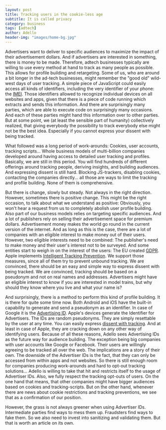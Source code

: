 ```yaml
---
layout: post
title: Tracking users in the cookie-less age
subtitle: It is called privacy
category: business
tags: [adtech]
author: Adello
header-img: "images/home-bg.jpg"
---
```


Advertisers want to deliver to specific audiences to maximize the impact of their advertisement dollars. And if advertisers are interested in something, there is money to be made. Therefore, adtech businesses typically are willing to use every method at hand to track as many people as possible. This allows for profile building and retargeting.
Some of us, who are around a bit longer in the ad-tech businesses, might remember the "good old" wild-west days of user tracking. A simple piece of JavaScript could easily access all kinds of identifiers, including the very identifier of your phone: the [IMEI](https://en.wikipedia.org/wiki/International_Mobile_Equipment_Identity). Those identifiers allowed to recognize individual devices on all websites and apps, given that there is a piece of code running which extracts and sends this information. And there are surprisingly many parties, which are able to execute code on surprisingly many occasions. And each of these parties might hand this information over to other parties.
But at some point, we (at least the sensible part of humanity) collectively realized, that giving everybody the possibility to track everybody else might not be the best idea.
Especially if you cannot express your dissent with being tracked.

What followed was a long period of work-arounds: Cookies, user accounts, tracking scripts...  Whole business models of multi-billion companies developed around having access to detailed user tracking and profiles.
Basically, we are still in this period. You will find hundreds of different offerings around tracking people, deriving insights, and building audiences. And expressing dissent is still hard. Blocking JS-trackers, disabling cookies, contacting the companies directly... all those are ways to limit the tracking and profile building. None of them is comprehensive.

But there is change, slowly but steady. Not always in the right direction. However, sometimes there is positive change.
This might be the right occasion, to talk about what we understand as positive: Obviously, you won't hear a request from us to completely abolish user profile building. Also part of our business models relies on targeting specific audiences. And a lot of publishers rely on selling their advertisement space for premium dollars. Advertisement money makes the world go round in the current version of the internet. And as long as this is the case, there are a lot of companies with an eligible interest to make money out of their users.
However, two eligible interests need to be combined: The publisher's need to make money and their user's interest not to be surveyed. And some entities start to weigh in on the interest of the users: The EU created [GDPR](https://en.wikipedia.org/wiki/General_Data_Protection_Regulation). Apple implements [Intelligent Tracking Prevention](https://clearcode.cc/blog/intelligent-tracking-prevention/).
We support those measures, since all of them try to prevent unbound tracking. We are convinced, there should be an easy and simple way to express dissent with being tracked. We are convinced, tracking should be based on a pseudonym and not on real names and addresses. Advertisers might have an eligible interest to know if you are interested in model trains, but why should they know where you live and what your name is?

And surprisingly, there is a method to perform this kind of profile building. It is there for quite some time now. Both Android and iOS have the built-in capability to generate and send a pseudonym as an identifier. In case of Google it is the [Advertising ID](https://support.google.com/googleplay/android-developer/answer/6048248?hl=en). Apple's devices generate the Identifier for Advertisers. The IDs are random pseudonyms. They are simply resettable by the user at any time. You can easily express [dissent with tracking](https://www.adello.com/opt-out/). And at least in case of Apple, they are cracking down on any other way of identifying users.
Because of all these reasons, Adello sees Advertising IDs as the future way for audience building. The exception being big companies with user accounts like Google or Facebook. Their users are willingly agreeing to be tracked all over the web. The implications are a story of their own.
The downside of the Advertiser IDs is the fact, that they can only be accessed from within apps and not websites. So there is still enough room for companies producing work-arounds and hard to opt-out tracking solutions...
Adello is willing to take that hit and restricts itself to the usage of Advertiser IDs. Also, we fully respect the tracking opt-outs of users. On the one hand that means, that other companies might have bigger audiences based on cookies and tracking-scripts. But on the other hand, whenever there are news about cookie restrictions and tracking preventions, we see that as a confirmation of our position.

However, the grass is not always greener when using Advertiser IDs. Intermediate parties find ways to mess them up. Fraudsters find ways to fake them. So we also need to invest into sanitizing and validating them. But that is worth an article on its own.
